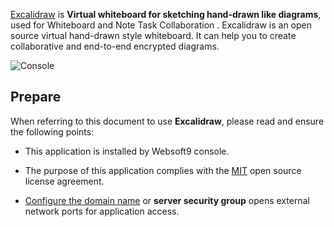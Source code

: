 [Excalidraw](https://github.com/excalidraw/excalidraw) is **Virtual whiteboard for sketching hand-drawn like diagrams**, used for Whiteboard and Note Task Collaboration . Excalidraw is an open source virtual hand-drawn style whiteboard. It can help you to create collaborative and end-to-end encrypted diagrams.



![Console](https://libs.websoft9.com/Websoft9/DocsPicture/zh/excalidraw/excalidraw-gui-websoft9.png)


## Prepare

When referring to this document to use **Excalidraw**, please read and ensure the following points:

- This application is installed by Websoft9 console.

- The purpose of this application complies with the [MIT](https://opensource.org/licenses/MIT) open source license agreement.

- [Configure the domain name](./domain-set) or **server security group** opens external network ports for application access.